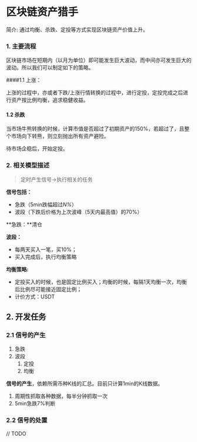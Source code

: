 # 区块链资产猎手
简介: 通过均衡、杀跌、定投等方式实现区块链资产价值上升。

### 1. 主要流程

区块链市场在短期内（以月为单位）即可能发生巨大波动，而中间亦可发生巨大的波动。所以我们可以制定如下的策略。

####1.1 上涨：

上涨的过程中，亦或者下跌/上涨行情转换的过程中，进行定投，定投完成之后进行资产按比例均衡，追求稳健收益。

#### 1.2 杀跌

当市场牛熊转换的时候，计算市值是否超过了初期资产的150%，若超过了，且整个市场向下转熊，则立刻抛出所有资产避险。

待市场企稳后，开始定投。

### 2. 相关模型描述

> 定时产生信号→执行相关的任务

**信号包括：**

- 急跌（5min跌幅超过*N%*）
- 波段（下跌后价格为上次波峰（5天内最高值）的70%）

**急跌：**清仓

**波段：**

- 每两天买入一笔，买10%；
- 买入完成后，执行均衡策略

**均衡策略:**

- 定投买入的时候，也是固定比例买入；均衡的时候，每隔1天均衡一次，均衡后比例尽可能接近固定比例；
- 计价方式：USDT

## 2. 开发任务

### 2.1 信号的产生

1. 急跌
2. 波段
   1. 定投
   2. 均衡

**信号的产生**，依赖所需币种K线的汇总。目前只计算1min的K线数据。

1. 周期性抓取各种数据，每半分钟抓取一次
2. 5min急跌7%判断

### 2.2 信号的处置

// TODO